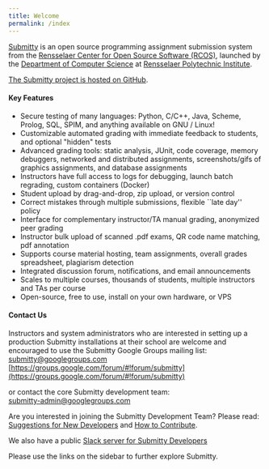 ```yaml
---
title: Welcome
permalink: /index
---
```


[Submitty](http://submitty.org) is an open source programming
assignment submission system from the 
[Rensselaer Center for Open Source Software (RCOS)](https://rcos.io/), 
launched by the
[Department of Computer Science](http://www.cs.rpi.edu/) at
[Rensselaer Polytechnic Institute](http://www.rpi.edu/).

[The Submitty project is hosted on GitHub](https://github.com/Submitty/). 


#### Key Features

*  Secure testing of many languages: Python, C/C++, Java, Scheme, Prolog, SQL, SPIM, and anything available on GNU / Linux!
*  Customizable automated grading with immediate feedback to students, and optional "hidden" tests
*  Advanced grading tools: static analysis, JUnit, code coverage, memory debuggers, networked and distributed assignments, screenshots/gifs of graphics assignments, and database assignments
*  Instructors have full access to logs for debugging, launch batch regrading, custom containers (Docker)
*  Student upload by drag-and-drop, zip upload, or version control
*  Correct mistakes through multiple submissions, flexible ``late day'' policy
*  Interface for complementary instructor/TA manual grading, anonymized peer grading
*  Instructor bulk upload of scanned .pdf exams, QR code name matching, pdf annotation
*  Supports course material hosting, team assignments, overall grades spreadsheet, plagiarism detection
*  Integrated discussion forum, notifications, and email announcements
*  Scales to multiple courses, thousands of students, multiple instructors and TAs per course
*  Open-source, free to use, install on your own hardware, or VPS


#### Contact Us

Instructors and system administrators who are interested in setting up a
production Submitty installations at their school are welcome and encouraged to
use the Submitty Google Groups mailing list:  
[submitty@googlegroups.com](mailto:submitty@googlegroups.com)  
[https://groups.google.com/forum/#!forum/submitty](https://groups.google.com/forum/#!forum/submitty)

or contact the core Submitty development team:  
submitty-admin@googlegroups.com


Are you interested in joining the Submitty Development Team?  Please read:  
[Suggestions for New Developers](/developer/)  and  [How to Contribute](/developer/how_to_contribute).

We also have a public [Slack server for Submitty Developers](https://join.slack.com/t/submitty/shared_invite/enQtMzE1NzgyMzUzNzI5LWNkNjUzYmZjOWJkNzdlM2QzNTM3MGYwNmQwMzQ3NjAwODUwYjI4MTRlZDNjZTFlMTk4ZjUzN2MxNzRjNDIwZTU)

Please use the links on the sidebar to further explore Submitty.